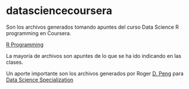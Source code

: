 # datasciencecoursera 

Son los archivos generados tomando apuntes del curso Data Science R programming en Coursera.

[R Programming](https://www.coursera.org/learn/r-programming/home/welcome)

La mayoría de archivos son apuntes de lo que se ha ido indicando en las clases.

Un aporte importante son los archivos generados por Roger [D. Peng](https://github.com/rdpeng) para [Data Science Specialization](https://github.com/DataScienceSpecialization/courses)
